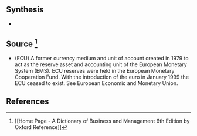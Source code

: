 ## Synthesis
- 
## Source [^1]
- (ECU) A former currency medium and unit of account created in 1979 to act as the reserve asset and accounting unit of the European Monetary System (EMS). ECU reserves were held in the European Monetary Cooperation Fund. With the introduction of the euro in January 1999 the ECU ceased to exist. See European Economic and Monetary Union.
## References

[^1]: [[Home Page - A Dictionary of Business and Management 6th Edition by Oxford Reference]]